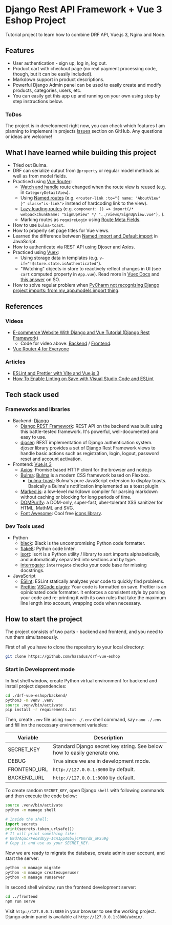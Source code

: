 # Django Rest API Framework + Vue 3 Eshop Project

Tutorial project to learn how to combine DRF API, Vue.js 3, Nginx and Node.

## Features

- User authentication - sign up, log in, log out.
- Product cart with checkout page (no real payment processing code, though, but it can be easily included).
- Markdown support in product descriptions.
- Powerful Django Admin panel can be used to easily create and modify products, categories, users, etc.
- You can easily get this app up and running on your own using step by step instructions below.

### ToDos

The project is in development right now, you can check which features I am planning to implement
in projects [Issues](https://github.com/hazadus/drf-vue-eshop/issues) section on GitHub. Any questions
or ideas are welcome!

## What I have learned while building this project

- Tried out Bulma.
- DRF can serialize output from `@property` or regular model methods as well as from model fields.
- Practised using [Vue Router](https://router.vuejs.org/):
  - [Watch and handle](https://router.vuejs.org/guide/essentials/dynamic-matching.html#reacting-to-params-changes) route changed when the route view is reused (e.g. in `CategoryDetailView`).
  - Using [Named routes](https://router.vuejs.org/guide/essentials/named-routes.html#named-routes) (e.g. `<router-link :to="{ name: 'AboutView' }" class="is-link">` instead of hardcoding link to the view).
  - [Lazy loading routes](https://router.vuejs.org/guide/advanced/lazy-loading.html) (e.g. `component: () => import(/* webpackChunkName: "SignUpView" */ "../views/SignUpView.vue"),` ).
  - Marking routes as `requireLogin` using [Route Meta Fields](https://router.vuejs.org/guide/advanced/meta.html#route-meta-fields).
- How to use `bulma-toast`.
- How to properly set page titles for Vue views.
- Learned the difference between [Named import and Default import](https://developer.mozilla.org/en-US/docs/Web/JavaScript/Reference/Statements/import#description) in JavaScript.
- How to authenticate via REST API using Djoser and Axios.
- Practiced using [Vuex](https://vuex.vuejs.org/guide/):
  - Using storage data in templates (e.g. `v-if="!$store.state.isAuthenticated"`).
  - "Watching" objects in store to reactively reflect changes in UI (see `cart` computed property in `App.vue`). Read more in [Vuex Docs](https://vuex.vuejs.org/guide/getters.html#the-mapgetters-helper) and [this answer](https://stackoverflow.com/a/43294294) on SO.
- How to solve regular problem when [PyCharm not recognizing Django project imports: from my_app.models import thing](https://stackoverflow.com/a/40934430).

## References

### Videos

- [E-commerce Website With Django and Vue Tutorial (Django Rest Framework)](https://www.youtube.com/watch?v=Yg5zkd9nm6w)
  - Code for video above: [Backend](https://github.com/SteinOveHelset/djackets_django) / [Frontend](https://github.com/SteinOveHelset/djackets_vue).
- [Vue Router 4 for Everyone](https://vueschool.io/lessons/introduction-to-vue-router-4)

### Articles

- [ESLint and Prettier with Vite and Vue.js 3](https://vueschool.io/articles/vuejs-tutorials/eslint-and-prettier-with-vite-and-vue-js-3/)
- [How To Enable Linting on Save with Visual Studio Code and ESLint](https://www.digitalocean.com/community/tutorials/workflow-auto-eslinting)

## Tech stack used

### Frameworks and libraries

- Backend: [Django](https://www.djangoproject.com/)
  - [Django REST Framework](https://www.django-rest-framework.org/): REST API on the backend was built using this battle-tested framework. It's powerful, well-documented and easy to use.
  - [djoser](https://djoser.readthedocs.io/en/latest/introduction.html): REST implementation of Django authentication system. djoser library provides a set of Django Rest Framework views to handle basic actions such as registration, login, logout, password reset and account activation.
- Frontend: [Vue.js 3](https://vuejs.org/)
  - [Axios](https://www.npmjs.com/package/axios): Promise based HTTP client for the browser and node.js
  - [Bulma](https://www.npmjs.com/package/bulma): [Bulma](https://bulma.io/) is a modern CSS framework based on Flexbox.
    - [bulma-toast](https://www.npmjs.com/package/bulma-toast): Bulma's pure JavaScript extension to display toasts. Basically a Bulma's notification implemented as a toast plugin.
  - [Marked.js](https://marked.js.org/): a low-level markdown compiler for parsing markdown without caching or blocking for long periods of time.
  - [DOMPurify](https://github.com/cure53/DOMPurify): a DOM-only, super-fast, uber-tolerant XSS sanitizer for HTML, MathML and SVG.
  - [Font Awesome](https://fontawesome.com/docs/web/use-with/vue/add-icons): Cool free [icons library](https://fontawesome.com/icons).

### Dev Tools used

- Python
  - [black](https://pypi.org/project/black/): Black is the uncompromising Python code formatter.
  - [flake8](https://pypi.org/project/flake8/): Python code linter.
  - [isort](https://pycqa.github.io/isort/): isort is a Python utility / library to sort imports alphabetically, and automatically separated into sections and by type.
  - [interrogate](https://interrogate.readthedocs.io/en/latest/): `interrogate` checks your code base for missing docstrings.
- JavaScript
  - [ESlint](https://eslint.org/): ESLint statically analyzes your code to quickly find problems.
  - [Prettier](https://prettier.io/) [VSCode plugin](https://marketplace.visualstudio.com/items?itemName=esbenp.prettier-vscode): Your code is formatted on save. Prettier is an opinionated code formatter. It enforces a consistent style by parsing your code and re-printing it with its own rules that take the maximum line length into account, wrapping code when necessary.

## How to start the project

The project consists of two parts - backend and frontend, and you need to run them simultaneously.

First of all you have to clone the repository to your local directory:

```bash
git clone https://github.com/hazadus/drf-vue-eshop
```

### Start in Development mode

In first shell window, create Python virtual environment for backend and install project dependencies:

```bash
cd ./drf-vue-eshop/backend/
python3 -m venv .venv
source .venv/bin/activate
pip install -r requirements.txt
```

Then, create `.env` file using `touch ./.env` shell command, say `nano ./.env` and fill inn the necessary
environment variables:

| Variable     | Description                                                              |
|--------------|--------------------------------------------------------------------------|
| SECRET_KEY   | Standard Django secret key string. See below how to easily generate one. |
| DEBUG        | `True` since we are in development mode.                                 |
| FRONTEND_URL | `http://127.0.0.1:8080` by default.                                      |
| BACKEND_URL  | `http://127.0.0.1:8000` by default.                                      |

To create random `SECRET_KEY`, open Django `shell` with following commands and then execute the code below:

```bash
source .venv/bin/activate
python -m manage shell
```
```python
# Inside the shell:
import secrets
print(secrets.token_urlsafe())
# It will print something like:
# U9d7Aqac7Feo8dUyy-I4A1ppAGbwj4PUmrd8_uPSu9g
# Copy it and use as your SECRET_KEY.
```

Now we are ready to migrate the database, create admin user account, and start the server:

```bash
python -m manage migrate
python -m manage createsuperuser
python -m manage runserver
```

In second shell window, run the frontend development server:

```bash
cd ../frontend
npm run serve
```

Visit `http://127.0.0.1:8080` in your browser to see the working project.
Django admin panel is available at `http://127.0.0.1:8000/admin/`.
